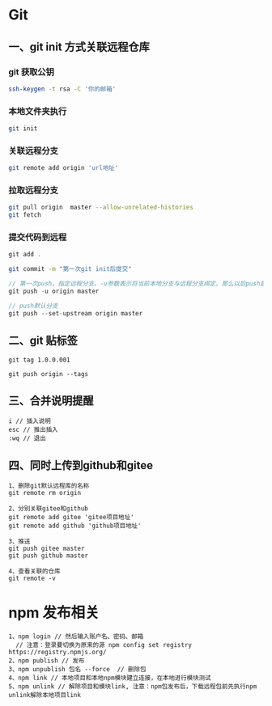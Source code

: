 # Git

## 一、git init 方式关联远程仓库

### git 获取公钥

``` bash
ssh-keygen -t rsa -C '你的邮箱'
```

### 本地文件夹执行

``` bash
git init
```

### 关联远程分支

```  bash
git remote add origin 'url地址'
```

### 拉取远程分支

```bash
git pull origin  master --allow-unrelated-histories
git fetch 
```

### 提交代码到远程

```csharp
git add .
```

```bash
git commit -m "第一次git init后提交"
```

```cpp
// 第一次push，指定远程分支。-u参数表示将当前本地分支与远程分支绑定。那么以后push就不用再加远程分支名了
git push -u origin master

// push默认分支
git push --set-upstream origin master
```

## 二、git 贴标签

```
git tag 1.0.0.001
```

```
git push origin --tags
```

## 三、合并说明提醒

```
i // 插入说明
esc // 推出插入
:wq // 退出
```

## 四、同时上传到github和gitee

``` 
1、删除git默认远程库的名称
git remote rm origin
```

``` 
2、分别关联gitee和github
git remote add gitee 'gitee项目地址'
git remote add github 'github项目地址'
```

``` 
3、推送
git push gitee master
git push github master
```

``` 
4、查看关联的仓库
git remote -v
```



# npm 发布相关

``` 
1、npm login // 然后输入账户名、密码、邮箱
  // 注意：登录要切换为原来的源 npm config set registry https://registry.npmjs.org/
2、npm publish // 发布
3、npm unpublish 包名 --force  // 删除包
4、npm link // 本地项目和本地npm模块建立连接，在本地进行模块测试
5、npm unlink // 解除项目和模块link, 注意：npm包发布后，下载远程包前先执行npm unlink解除本地项目link
```

